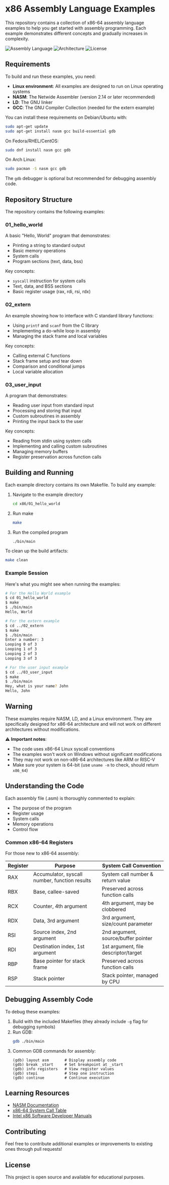 # x86 Assembly Language Examples

This repository contains a collection of x86-64 assembly language examples to help you get started with assembly programming. Each example demonstrates different concepts and gradually increases in complexity.

![Assembly Language](https://img.shields.io/badge/language-Assembly-brightgreen)
![Architecture](https://img.shields.io/badge/architecture-x86__64-blue)
![License](https://img.shields.io/badge/license-MIT-green)

## Requirements

To build and run these examples, you need:

- **Linux environment**: All examples are designed to run on Linux operating systems
- **NASM**: The Netwide Assembler (version 2.14 or later recommended)
- **LD**: The GNU linker
- **GCC**: The GNU Compiler Collection (needed for the extern example)

You can install these requirements on Debian/Ubuntu with:

```bash
sudo apt-get update
sudo apt-get install nasm gcc build-essential gdb
```

On Fedora/RHEL/CentOS:

```bash
sudo dnf install nasm gcc gdb
```

On Arch Linux:

```bash
sudo pacman -S nasm gcc gdb
```

The `gdb` debugger is optional but recommended for debugging assembly code.

## Repository Structure

The repository contains the following examples:

### 01_hello_world

A basic "Hello, World" program that demonstrates:

- Printing a string to standard output
- Basic memory operations
- System calls
- Program sections (text, data, bss)

Key concepts:

- `syscall` instruction for system calls
- Text, data, and BSS sections
- Basic register usage (rax, rdi, rsi, rdx)

### 02_extern

An example showing how to interface with C standard library functions:

- Using `printf` and `scanf` from the C library
- Implementing a do-while loop in assembly
- Managing the stack frame and local variables

Key concepts:

- Calling external C functions
- Stack frame setup and tear down
- Comparison and conditional jumps
- Local variable allocation

### 03_user_input

A program that demonstrates:

- Reading user input from standard input
- Processing and storing that input
- Custom subroutines in assembly
- Printing the input back to the user

Key concepts:

- Reading from stdin using system calls
- Implementing and calling custom subroutines
- Managing memory buffers
- Register preservation across function calls

## Building and Running

Each example directory contains its own Makefile. To build any example:

1. Navigate to the example directory

    ```bash
    cd x86/01_hello_world
    ```

2. Run make

    ```bash
    make
    ```

3. Run the compiled program
    ```bash
    ./bin/main
    ```

To clean up the build artifacts:

```bash
make clean
```

### Example Session

Here's what you might see when running the examples:

```bash
# For the Hello World example
$ cd 01_hello_world
$ make
$ ./bin/main
Hello, World

# For the extern example
$ cd ../02_extern
$ make
$ ./bin/main
Enter a number: 3
Looping 0 of 3
Looping 1 of 3
Looping 2 of 3
Looping 3 of 3

# For the user input example
$ cd ../03_user_input
$ make
$ ./bin/main
Hey, what is your name? John
Hello, John
```

## Warning

These examples require NASM, LD, and a Linux environment. They are specifically designed for x86-64 architecture and will not work on different architectures without modifications.

⚠️ **Important notes**:

- The code uses x86-64 Linux syscall conventions
- The examples won't work on Windows without significant modifications
- They may not work on non-x86-64 architectures like ARM or RISC-V
- Make sure your system is 64-bit (use `uname -m` to check, should return `x86_64`)

## Understanding the Code

Each assembly file (.asm) is thoroughly commented to explain:

- The purpose of the program
- Register usage
- System calls
- Memory operations
- Control flow

### Common x86-64 Registers

For those new to x86-64 assembly:

| Register | Purpose                                       | System Call Convention               |
| -------- | --------------------------------------------- | ------------------------------------ |
| RAX      | Accumulator, syscall number, function results | System call number & return value    |
| RBX      | Base, callee-saved                            | Preserved across function calls      |
| RCX      | Counter, 4th argument                         | 4th argument, may be clobbered       |
| RDX      | Data, 3rd argument                            | 3rd argument, size/count parameter   |
| RSI      | Source index, 2nd argument                    | 2nd argument, source/buffer pointer  |
| RDI      | Destination index, 1st argument               | 1st argument, file descriptor/target |
| RBP      | Base pointer for stack frame                  | Preserved across function calls      |
| RSP      | Stack pointer                                 | Stack pointer, managed by CPU        |

## Debugging Assembly Code

To debug these examples:

1. Build with the included Makefiles (they already include `-g` flag for debugging symbols)
2. Run GDB:
    ```bash
    gdb ./bin/main
    ```
3. Common GDB commands for assembly:
    ```
    (gdb) layout asm       # Display assembly code
    (gdb) break _start     # Set breakpoint at _start
    (gdb) info registers   # View register values
    (gdb) stepi            # Step one instruction
    (gdb) continue         # Continue execution
    ```

## Learning Resources

- [NASM Documentation](https://www.nasm.us/doc/)
- [x86-64 System Call Table](https://blog.rchapman.org/posts/Linux_System_Call_Table_for_x86_64/)
- [Intel x86 Software Developer Manuals](https://software.intel.com/content/www/us/en/develop/articles/intel-sdm.html)

## Contributing

Feel free to contribute additional examples or improvements to existing ones through pull requests!

## License

This project is open source and available for educational purposes.
